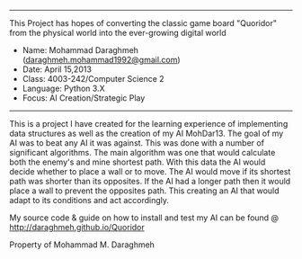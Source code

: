 ********************************************************************
This Project has hopes of converting the classic game board "Quoridor" from the physical world into the ever-growing digital world

* Name: Mohammad Daraghmeh (daraghmeh.mohammad1992@gmail.com)
* Date: April 15,2013
* Class: 4003-242/Computer Science 2
* Language: Python 3.X
* Focus: AI Creation/Strategic Play

********************************************************************

This is a project I have created for the learning experience of 
implementing data structures as well as the creation of my AI
MohDar13. The goal of my AI was to beat any AI it was against. This 
was done with a number of significant algorithms. The main algorithm was one
that would calculate both the enemy's and mine shortest path. With this data the AI would decide whether to place a wall or to move. The AI would move if its shortest path was shorter than its opposites. If the AI had a longer path then it would place a wall to prevent the opposites path. This creating an AI that would
adapt to its conditions and act accordingly.

My source code & guide on how to install and test my AI can be found @
http://daraghmeh.github.io/Quoridor

Property of Mohammad M. Daraghmeh
